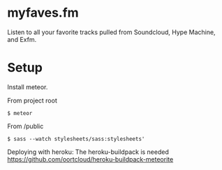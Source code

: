 myfaves.fm
==========

Listen to all your favorite tracks pulled from Soundcloud, Hype Machine, and Exfm.

Setup
==========
Install meteor.

From project root

    $ meteor

From /public

    $ sass --watch stylesheets/sass:stylesheets'

Deploying with heroku:
  The heroku-buildpack is needed
  https://github.com/oortcloud/heroku-buildpack-meteorite
